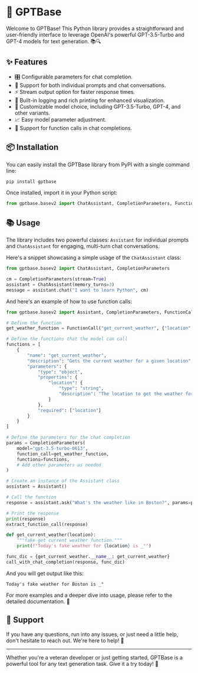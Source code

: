 # 🚀 GPTBase

Welcome to GPTBase! This Python library provides a straightforward and user-friendly interface to leverage OpenAI's powerful GPT-3.5-Turbo and GPT-4 models for text generation. 📚🔍

## ✨ Features

- 🎛️ Configurable parameters for chat completion.
- 💬 Support for both individual prompts and chat conversations.
- ⚡ Stream output option for faster response times.
- 📝 Built-in logging and rich printing for enhanced visualization.
- 🔄 Customizable model choice, including GPT-3.5-Turbo, GPT-4, and other variants.
- 📈 Easy model parameter adjustment.
- 🤖 Support for function calls in chat completions.

## 📦 Installation

You can easily install the GPTBase library from PyPI with a single command line:

```bash
pip install gptbase
```

Once installed, import it in your Python script:

```python
from gptbase.basev2 import ChatAssistant, CompletionParameters, FunctionCall
```

## 📚 Usage

The library includes two powerful classes: `Assistant` for individual prompts and `ChatAssistant` for engaging, multi-turn chat conversations.

Here's a snippet showcasing a simple usage of the `ChatAssistant` class:

```python
from gptbase.basev2 import ChatAssistant, CompletionParameters

cm = CompletionParameters(stream=True)
assistant = ChatAssistant(memory_turns=3)
message = assistant.chat("I want to learn Python", cm)
```

And here's an example of how to use function calls:

```python
from gptbase.basev2 import Assistant, CompletionParameters, FunctionCall

# Define the function
get_weather_function = FunctionCall("get_current_weather", {"location": "Boston"})

# Define the functions that the model can call
functions = [
    {
        "name": "get_current_weather",
        "description": "Gets the current weather for a given location",
        "parameters": {
            "type": "object",
            "properties": {
                "location": {
                    "type": "string",
                    "description": "The location to get the weather for"
                }
            },
            "required": ["location"]
        }
    }
]

# Define the parameters for the chat completion
params = CompletionParameters(
    model="gpt-3.5-turbo-0613",
    function_call=get_weather_function,
    functions=functions,
    # Add other parameters as needed
)

# Create an instance of the Assistant class
assistant = Assistant()

# Call the function
response = assistant.ask("What's the weather like in Boston?", params=params)

# Print the response
print(response)
extract_function_call(response)

def get_current_weather(location):
    """fake get current weather function."""
    print(f"Today's fake weather for {location} is _°")

func_dic = {get_current_weather.__name__: get_current_weather}
call_with_chat_completion(response, func_dic)
```

And you will get output like this:

```plaintext
Today's fake weather for Boston is _°
```

For more examples and a deeper dive into usage, please refer to the detailed documentation. 📘

## 🙋 Support

If you have any questions, run into any issues, or just need a little help, don't hesitate to reach out. We're here to help! 🤝

---

Whether you're a veteran developer or just getting started, GPTBase is a powerful tool for any text generation task. Give it a try today! 🌟